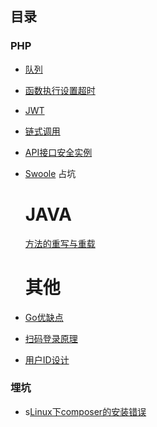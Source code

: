 ##	目录

### PHP

* [队列](./PHP/队列.md)
* [函数执行设置超时](./PHP/函数执行设置超时.md)
* [JWT](./PHP/JWT.md)
* [链式调用](./PHP/链式调用.md)
* [API接口安全实例](./PHP/API接口安全实例.md)
* [Swoole](./PHP/Swoole.md) 占坑

	#	JAVA

	 [方法的重写与重载](./JAVA/方法的重写与重载.md) 	

	#	其他

* [Go优缺点](./其他/Go优缺点.md)
* [扫码登录原理](./其他/扫码登录原理.md)
* [用户ID设计](./其他/用户ID设计.md) 

### 埋坑

* s[Linux下composer的安装错误](./埋坑/Linux下composer的安装错误.md)